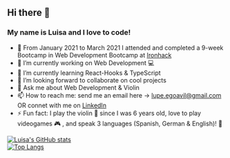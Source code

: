 ## Hi there 👋

### My name is Luisa and I love to code! 

- 🚀 From January 2021 to March 2021 I attended and completed a 9-week Bootcamp in Web Development Bootcamp at [Ironhack](https://www.ironhack.com/en)
- 🔭 I’m currently working on Web Development 💻
- 🌱 I’m currently learning React-Hooks & TypeScript
- 👯 I’m looking forward to collaborate on cool projects
- 💬 Ask me about Web Development & Violin
- 📫 How to reach me: send me an email here -> lupe.egoavil@gmail.com OR connet with me on [LinkedIn](https://www.linkedin.com/in/luisa-egoavil/)
- ⚡ Fun fact: I play the violin 🎻 since I was 6 years old, love to play videogames 🎮 , and speak 3 languages (Spanish, German & English)! 🙂

[![Luisa's GitHub stats](https://github-readme-stats.vercel.app/api?username=LuisaEgoavil)](https://github.com/LuisaEgoavil/github-readme-stats) <br>
[![Top Langs](https://github-readme-stats.vercel.app/api/top-langs/?username=LuisaEgoavil&theme=onedark&hide=shell&hide_title=true&layout=compact&hide_border=true)](https://github.com/LuisaEgoavil/github-readme-stats)
